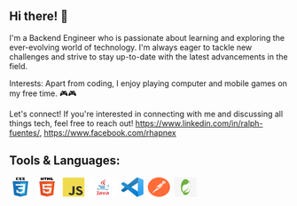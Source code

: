 ## Hi there! 👋

I'm a Backend Engineer who is passionate about learning and exploring the ever-evolving world of technology. I'm always eager to tackle new challenges and strive to stay up-to-date with the latest advancements in the field.

Interests:
Apart from coding, I enjoy playing computer and mobile games on my free time. 🎮🎮

Let's connect!
If you're interested in connecting with me and discussing all things tech, feel free to reach out! https://www.linkedin.com/in/ralph-fuentes/, https://www.facebook.com/rhapnex

## Tools & Languages: 

<div style = "display : flex; column-gap : 8px; " >

<img src="Assets/CSS.png" width = "40" height = "35">
<img src="Assets/HTML.png" width = "40" height = "35">
<img src="Assets/JS.png" width = "40" height = "35">
<img src="Assets/JAVA.png" width = "50" height = "35">
<img src="Assets/VSCODE.png" width = "40" height = "35">
<img src="Assets/POSTMAN.png" width = "40" height = "35">
<img src="Assets/spring.png" width = "40" height = "35">

</div>